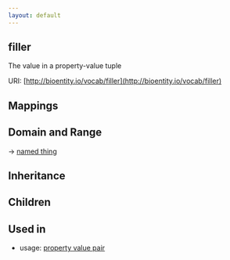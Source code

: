 ```yaml
---
layout: default
---
```


## filler


The value in a property-value tuple

URI: [http://bioentity.io/vocab/filler](http://bioentity.io/vocab/filler)
## Mappings


## Domain and Range

 -> [named thing](NamedThing.html)

## Inheritance


## Children


## Used in

 *  usage: [property value pair](PropertyValuePair.html)
